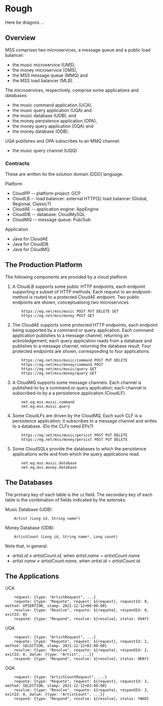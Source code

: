 


# Rough
Here be dragons ...


## Overview

MSS comprises two microservices, a message queue and a public load balancer:

* the music microservice (UMS),
* the money microservice (OMS),
* the MSS message queue (MMQ) and
* the MSS load balancer (MLB).

The microservices, respectively, comprise some applications and databases:

* the music command application (UCA),
* the music query application (UQA) and
* the music database (UDB); and
* the money persistence application (OPA),
* the money query application (OQA) and
* the money database (ODB).

UQA publishes and OPA subscribes to an MMQ channel:

* the music query channel (UQQ)

### Contracts
These are written ito the solution domain [DDD] language.

Platform

* CloudPP -- platform project: GCP
* CloudLB -- load balancer: external HTTP(S) load balancer (Global, Regional, Classic?)
* CloudAE -- application engine: AppEngine
* CloudDB -- database: CloudMySQL
* CloudMQ -- message queue: Pub/Sub

Application

* Java for CloudAE
* Java for CloudDB
* Java for CloudMQ


## The Production Platform
The following components are provided by a cloud platform.

1.  A CloudLB supports some public HTTP endpoints, each endpoint supporting a subset of HTTP methods.  Each request to an endpoint-method is routed to a protected CloudAE endpoint.  Two public endpoints are shown, conceptualising two microservices.

            https://eg.net/mss/music POST PUT DELETE GET
            https://eg.net/mss/money POST GET

1.  The CloudAE supports some protected HTTP endpoints, each endpoint being supported by a command or query application.  Each command application publishes to a message channel, returning an acknoledgement; each query application reads from a database and publishes to a message channel, returning the database result.  Four protected endpoints are shown, corresponding to four applications.

            https://eg.net/mss/music/command POST PUT DELETE
            https://eg.net/mss/money/command POST
            https://eg.net/mss/music/query GET
            https://eg.net/mss/money/query GET

1.  A CloudMQ supports some message channels.  Each channel is published-to by a command or query application; each channel is subscribed-to by a a persistence application (CloudLF).

            net.eg.mss.music.command
            net.eg.mss.music.query

1.  Some CloudLFs are driven by the CloudMQ.  Each such CLF is a persistence application; it subscribes to a message channel and writes to a database.  (Do the CLFs need EPs?)

            https://eg.net/mss/music/persist POST PUT DELETE
            https://eg.net/mss/money/persist POST PUT DELETE

1.  Some CloudSQLs provide the databases to which the persistence applications write and from which the query applications read.

            net.eg.mss.music.database
            net.eg.mss.money.database


## The Databases
The primary key of each table is the `id` field. The secondary key of each table is the combination of fields indicated by the asterisks.

Music Database (UDB):

        Artist (Long id, String name*)

Money Database (ODB):

        ArtistCount (Long id, String name*, Long count)

Note that, in general:

* *artist.id ≠ artistCount.id*, when *artist.name = artistCount.name*
* *artist.name ≠ artistCount.name*, when *artist.id = artistCount.id*.


## The Applications
UCA

        request: {type: "ArtistRequest", ...}
        requote: {type: "Requote", request: ${request}, requestId: 0, method: UPSERTION, stamp: 2021-12-12+00:00:00}
        resolve: {type: "Resolve", requote: ${requote}, respondId: 0, exitId: 0}
        respond: {type: "Respond", resolve: ${resolve}, status: OkAY}

UQA

        request: {type: "ArtistRequest", ...}
        requote: {type: "Requote", request: ${request}, requestId: 2, method: SELECTION, stamp: 2021-12-12+02:00:00}
        resolve: {type: "Resolve", requote: ${requote}, respondId: 2, exitId: 0, datum: {type: "Artist", ...}}
        respond: {type: "Respond", resolve: ${resolve}, status: OKAY}

OQA

        request: {type: "ArtistCountRequest", ...}
        requote: {type: "Requote", request: ${request}, requestId: 3, method: SELECTION, stamp: 2021-12-12+03:00:00}
        resolve: {type: "Resolve", requote: ${requote}, respondId: 3, exitId: 0, datum: {type: "ArtistCount", ...}}
        respond: {type: "Respond", resolve: ${resolve}, status: YAKO}
